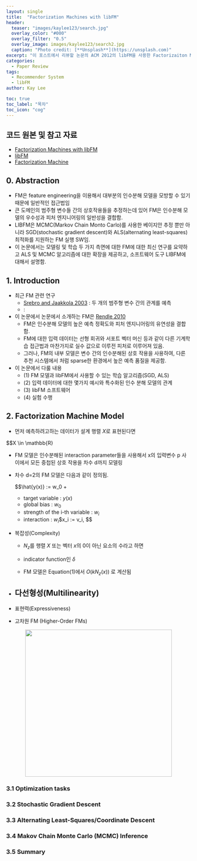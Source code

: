 ```yaml
---
layout: single
title:  "Factorization Machines with libFM"
header:
  teaser: "images/kaylee123/search.jpg"
  overlay_color: "#000"
  overlay_filter: "0.5"
  overlay_image: images/kaylee123/search2.jpg
  caption: "Photo credit: [**Unsplash**](https://unsplash.com)"
excerpt: "이 포스트에서 리뷰할 논문의 ACM 2012의 libFM을 사용한 Factorizaiton Machine(FM)입니다."    
categories: 
  - Paper Review
tags:
  - Recommender System
  - libFM
author: Kay Lee

toc: true
toc_label: "목차"
toc_icon: "cog"
---
```





## 코드 원본 및 참고 자료

*  [Factorization Machines with libFM](https://www.csie.ntu.edu.tw/~b97053/paper/Factorization%20Machines%20with%20libFM.pdf)
*  [libFM](http://www.libfm.org/)
*  [Factorization Machine](https://www.csie.ntu.edu.tw/~b97053/paper/Rendle2010FM.pdf)


## 0. Abstraction
- FM은 feature engineering을 이용해서 대부분의 인수분해 모델을 모방할 수 있기 때문에 일반적인 접근법임
- 큰 도메인의 범주형 변수들 간의 상호작용들을 추정하는데 있어 FM은 인수분해 모델의 우수성과 피처 엔지니어링의 일반성을 결합함.
- LIBFM은 MCMC(Markov Chain Monto Carlo)를 사용한 베이지안 추정 뿐만 아니라 SGD(stochastic gradient descent)와 ALS(alternating least-squares) 최적화를 지원하는 FM 실행 SW임.
- 이 논문에서는 모델링 및 학습 두 가지 측면에 대한 FM에 대한 최신 연구를 요약하고 ALS 및 MCMC 알고리즘에 대한 확장을 제공하고, 소프트웨어 도구 LIBFM에 대해서 설명함.

## 1. Introduction

- 최근 FM 관련 연구
  - [Srebro and Jaakkola 2003]() : 두 개의 범주형 변수 간의 관계를 예측
  - []() : 
- 이 논문에서 논문에서 소개하는 FM은  [Rendle 2010](https://www.csie.ntu.edu.tw/~b97053/paper/Rendle2010FM.pdf)
  - FM은 인수분해 모델의 높은 예측 정확도와 피처 엔지니어링의 유연성을 결합함.
  - FM에 대한 입력 데이터는 선형 회귀와 서포트 벡터 머신 등과 같이 다른 기계학습 접근법과 마찬가지로 실수 값으로 이루전 피처로 이루어져 있음.
  - 그러나, FM의 내부 모델은 변수 간의 인수분해된 상호 작용을 사용하여, 다른 추천 시스템에서 처럼 sparse한 환경에서 높은 예측 품질을 제공함.
- 이 논문에서 다룰 내용 
  - (1) FM 모델과 libFM에서 사용할 수 있는 학습 알고리즘(SGD, ALS)
  - (2) 입력 데이터에 대한 몇가지 예시와 특수화된 인수 분해 모델의 관계
  - (3) libFM 소프트웨어
  - (4) 실험 수행

## 2. Factorization Machine Model

- 먼저 예측하려고하는 데이터가 설계 행렬 $X$로 표현된다면 

 $$X \in \mathbb{R}

- FM 모델은 인수분해된 interaction parameter들을 사용해서 x의 입력변수 p 사이에서 모든 중첩된 상호 작용을 차수 d까지 모델링
- 차수 d=2의 FM 모델은 다음과 같이 정의됨.

  $$\hat{y(x)} := w_0 + 

  - target variable : $y(x)$
  - global bias : $w_0$
  - strength of the i-th variable : $w_i$
  - interaction : $w_i$$x_i := v_i, $$

- 복잡성(Complexity)
  - $N_z$를 행렬 $X$ 또는 벡터 $x$의 0이 아닌 요소의 수라고 하면

  - indicator function인 $\delta$

  - FM 모델은 Equation(1)에서 $O(k N_z(x))$ 로 계산됨


- 다선형성(Multilinearity)
  - 

- 표현력(Expressiveness)

- 고차원 FM (Higher-Order FMs)

<center><img src="/images/kaylee/FM.png" height="400"></center>

### 3.1 Optimization tasks

### 3.2 Stochastic Gradient Descent

### 3.3 Alternating Least-Squares/Coordinate Descent

### 3.4 Makov Chain Monte Carlo (MCMC) Inference

### 3.5 Summary

